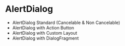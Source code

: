 # AlertDialog
- AlertDialog Standard (Cancelable & Non Cancelable)
- AlertDialog with Action Button
- AlertDialog with Custom Layout
- AlertDialog with DialogFragment